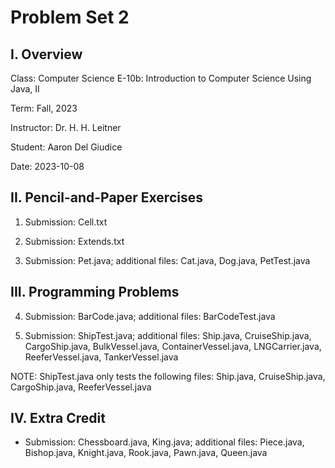 # Problem Set 2

## I. Overview

Class:      Computer Science E-10b: Introduction to Computer Science Using Java, II

Term:       Fall, 2023

Instructor: Dr. H. H. Leitner

Student:    Aaron Del Giudice

Date:       2023-10-08

## II. Pencil-and-Paper Exercises

1. Submission: Cell.txt

2. Submission: Extends.txt

3. Submission: Pet.java; additional files: Cat.java, Dog.java, PetTest.java

## III. Programming Problems

4. Submission: BarCode.java; additional files: BarCodeTest.java

5. Submission: ShipTest.java; additional files: Ship.java, CruiseShip.java, CargoShip.java, BulkVessel.java, ContainerVessel.java, LNGCarrier.java, ReeferVessel.java, TankerVessel.java

NOTE: ShipTest.java only tests the following files: Ship.java, CruiseShip.java, CargoShip.java, ReeferVessel.java

## IV. Extra Credit

- Submission: Chessboard.java, King.java; additional files: Piece.java, Bishop.java, Knight.java, Rook.java, Pawn.java, Queen.java
